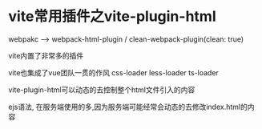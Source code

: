 # vite常用插件之vite-plugin-html

webpakc --> webpack-html-plugin / clean-webpack-plugin(clean: true)

vite内置了非常多的插件

vite也集成了vue团队一贯的作风 css-loader less-loader ts-loader

vite-plugin-html可以动态的去控制整个html文件引入的内容

ejs语法, 在服务端使用的多,因为服务端可能经常会动态的去修改index.html的内容